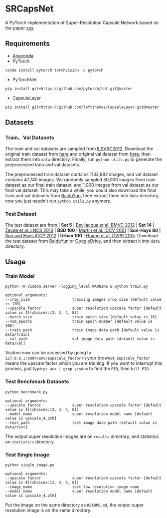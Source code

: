 # SRCapsNet
A PyTorch implementation of Super-Resolution Capsule Network based on the paper [xxx](xxx).

## Requirements
- [Anaconda](https://www.anaconda.com/download/)
- PyTorch
```
conda install pytorch torchvision -c pytorch
```
- PyTorchNet
```
pip install git+https://github.com/pytorch/tnt.git@master
```
- CapsuleLayer
```
pip install git+https://github.com/leftthomas/CapsuleLayer.git@master
```

## Datasets

### Train、Val Datasets
The train and val datasets are sampled from [ILSVRC2012](http://www.image-net.org/challenges/LSVRC/2012/).
Download the original train dataset from [here](http://www.image-net.org/challenges/LSVRC/2012/nnoupb/ILSVRC2012_img_train.tar) 
and original val dataset from [here](http://www.image-net.org/challenges/LSVRC/2012/nnoupb/ILSVRC2012_img_val.tar), 
then extract them into `data` directory. Finally, run `python utils.py` to generate the preprocessed train and 
val datasets. 

The preprocessed train dataset contains 1133,882 images, and val dataset contains 47,740 images. We 
randomly sampled 50,000 images from train dataset as our final train dataset, and 1,000 images from val dataset as 
our final val dataset. This may take a while, you could also download the final train and val datasets from 
[BaiduYun](https://pan.baidu.com/s/1S9w3FAbncE-OTQxnb5MtIg), then extract them into `data` directory, now you just 
needn't run `python utils.py` anymore.

### Test Dataset
The test dataset are from 
| **Set 5** |  [Bevilacqua et al. BMVC 2012](http://people.rennes.inria.fr/Aline.Roumy/results/SR_BMVC12.html)
| **Set 14** |  [Zeyde et al. LNCS 2010](https://sites.google.com/site/romanzeyde/research-interests)
| **BSD 100** | [Martin et al. ICCV 2001](https://www.eecs.berkeley.edu/Research/Projects/CS/vision/bsds/)
| **Sun-Hays 80** | [Sun and Hays ICCP 2012](http://cs.brown.edu/~lbsun/SRproj2012/SR_iccp2012.html)
| **Urban 100** | [Huang et al. CVPR 2015](https://sites.google.com/site/jbhuang0604/publications/struct_sr).
Download the test dataset from [BaiduYun](https://pan.baidu.com/s/1S9w3FAbncE-OTQxnb5MtIg) or 
[GoogleDrive](https://drive.google.com/open?id=1jvls4Z0cj470HMUQcNi5rSC4NdggGqHP), and then extract it into `data` directory.

## Usage

### Train Model
```
python -m visdom.server -logging_level WARNING & python train.py

optional arguments:
--crop_size                   training images crop size [default value is 120]
--upscale_factor              super resolution upscale factor [default value is 4](choices:[2, 3, 4, 8])
--batch_size                  train batch size [default value is 16]
--num_epochs                  train epoch number [default value is 100]
--train_path                  train image data path [default value is data/train]
--val_path                    val image data path [default value is data/val]
```
Visdom now can be accessed by going to `127.0.0.1:8097/env/$upscale_factor` in your browser, 
`$upscale_factor` means the upscale factor which you are training. If you want to interrupt 
this process, just type `ps aux | grep visdom` to find the `PID`, then `kill PID`.

### Test Benchmark Datasets
```
python benchmark.py

optional arguments:
--upscale_factor              super resolution upscale factor [default value is 4](choices:[2, 3, 4, 8])
--model_name                  super resolution model name [default value is upscale_4.pth]
--test_path                   test image data path [default value is data/test]
```
The output super resolution images are on `results` directory, and statistics on `statistics` directory.

### Test Single Image
```
python single_image.py

optional arguments:
--upscale_factor              super resolution upscale factor [default value is 4](choices:[2, 3, 4, 8])
--image_name                  test low resolution image name
--model_name                  super resolution model name [default value is upscale_4.pth]
```
Put the image on the same directory as `README.md`, the output super resolution image is on the same directory.

